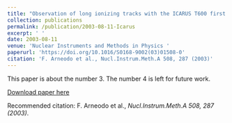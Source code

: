 ```yaml
---
title: "Observation of long ionizing tracks with the ICARUS T600 first half-modul"
collection: publications
permalink: /publication/2003-08-11-Icarus
excerpt: ' '
date: 2003-08-11
venue: 'Nuclear Instruments and Methods in Physics '
paperurl: 'https://doi.org/10.1016/S0168-9002(03)01508-0'
citation: 'F. Arneodo et al., Nucl.Instrum.Meth.A 508, 287 (2003)'
---
```

This paper is about the number 3. The number 4 is left for future work.

[Download paper here](???)

Recommended citation: F. Arneodo et al., <i>Nucl.Instrum.Meth.A 508, 287 (2003)</i>.
